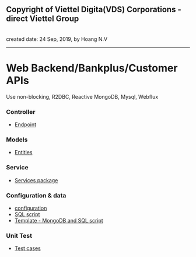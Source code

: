<h2>Copyright of Viettel Digita(VDS) Corporations - direct Viettel Group</h2>
<br>created date: 24 Sep, 2019, by Hoang N.V<hoangnv01@gmail.com>

********************************************************************************************************* 
# Web Backend/Bankplus/Customer APIs
Use non-blocking, R2DBC, Reactive MongoDB, Mysql, Webflux

### Controller
* [Endpoint](vietteldigital.webback.bankplus.bank.controller)

### Models

* [Entities](vietteldigital.webback.bankplus.bank.model)

### Service

* [Services package](vietteldigital.webback.bankplus.bank.model)


### Configuration & data

* [configuration](java/main/resource/static/application.properties)
* [SQL script](java/main/resource/static)
* [Template - MongoDB and SQL script](java/main/resource/static)

### Unit Test

* [Test cases](vietteldigital.webback.bankplus.bank.model)


